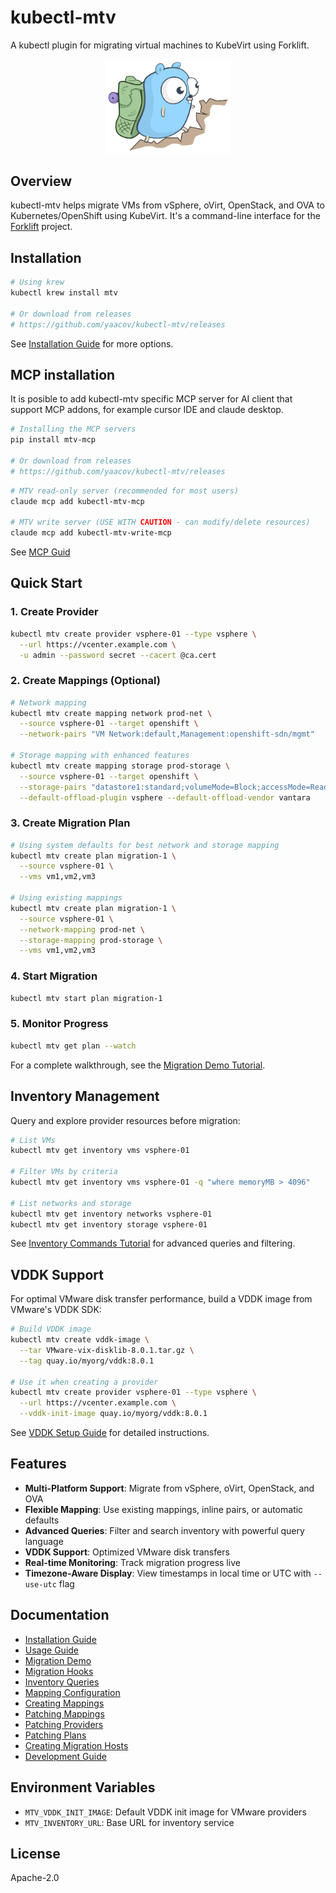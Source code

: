 # kubectl-mtv

A kubectl plugin for migrating virtual machines to KubeVirt using Forklift.

<p align="center">
  <img src="docs/hiking.svg" alt="kubectl-mtv logo" width="200">
</p>

## Overview

kubectl-mtv helps migrate VMs from vSphere, oVirt, OpenStack, and OVA to Kubernetes/OpenShift using KubeVirt. It's a command-line interface for the [Forklift](https://github.com/kubev2v/forklift) project.

## Installation

```bash
# Using krew
kubectl krew install mtv

# Or download from releases
# https://github.com/yaacov/kubectl-mtv/releases
```

See [Installation Guide](docs/README-install.md) for more options.

## MCP installation

It is posible to add kubectl-mtv specific MCP server for AI client that support MCP addons, for example cursor IDE and claude desktop.

```bash
# Installing the MCP servers
pip install mtv-mcp

# Or download from releases
# https://github.com/yaacov/kubectl-mtv/releases
```

```bash
# MTV read-only server (recommended for most users)
claude mcp add kubectl-mtv-mcp

# MTV write server (USE WITH CAUTION - can modify/delete resources)
claude mcp add kubectl-mtv-write-mcp
```

See [MCP Guid](mcp/MCP_SETUP.md)

## Quick Start

### 1. Create Provider

```bash
kubectl mtv create provider vsphere-01 --type vsphere \
  --url https://vcenter.example.com \
  -u admin --password secret --cacert @ca.cert
```

### 2. Create Mappings (Optional)

```bash
# Network mapping
kubectl mtv create mapping network prod-net \
  --source vsphere-01 --target openshift \
  --network-pairs "VM Network:default,Management:openshift-sdn/mgmt"

# Storage mapping with enhanced features
kubectl mtv create mapping storage prod-storage \
  --source vsphere-01 --target openshift \
  --storage-pairs "datastore1:standard;volumeMode=Block;accessMode=ReadWriteOnce,datastore2:fast;volumeMode=Filesystem" \
  --default-offload-plugin vsphere --default-offload-vendor vantara
```

### 3. Create Migration Plan

```bash
# Using system defaults for best network and storage mapping
kubectl mtv create plan migration-1 \
  --source vsphere-01 \
  --vms vm1,vm2,vm3

# Using existing mappings
kubectl mtv create plan migration-1 \
  --source vsphere-01 \
  --network-mapping prod-net \
  --storage-mapping prod-storage \
  --vms vm1,vm2,vm3
```

### 4. Start Migration

```bash
kubectl mtv start plan migration-1
```

### 5. Monitor Progress

```bash
kubectl mtv get plan --watch
```

For a complete walkthrough, see the [Migration Demo Tutorial](docs/README_demo.md).

## Inventory Management

Query and explore provider resources before migration:

```bash
# List VMs
kubectl mtv get inventory vms vsphere-01

# Filter VMs by criteria
kubectl mtv get inventory vms vsphere-01 -q "where memoryMB > 4096"

# List networks and storage
kubectl mtv get inventory networks vsphere-01
kubectl mtv get inventory storage vsphere-01
```

See [Inventory Commands Tutorial](docs/README_inventory.md) for advanced queries and filtering.

## VDDK Support

For optimal VMware disk transfer performance, build a VDDK image from VMware's VDDK SDK:

```bash
# Build VDDK image
kubectl mtv create vddk-image \
  --tar VMware-vix-disklib-8.0.1.tar.gz \
  --tag quay.io/myorg/vddk:8.0.1

# Use it when creating a provider
kubectl mtv create provider vsphere-01 --type vsphere \
  --url https://vcenter.example.com \
  --vddk-init-image quay.io/myorg/vddk:8.0.1
```

See [VDDK Setup Guide](docs/README_vddk.md) for detailed instructions.

## Features

- **Multi-Platform Support**: Migrate from vSphere, oVirt, OpenStack, and OVA
- **Flexible Mapping**: Use existing mappings, inline pairs, or automatic defaults
- **Advanced Queries**: Filter and search inventory with powerful query language
- **VDDK Support**: Optimized VMware disk transfers
- **Real-time Monitoring**: Track migration progress live
- **Timezone-Aware Display**: View timestamps in local time or UTC with `--use-utc` flag

## Documentation

- [Installation Guide](docs/README-install.md)
- [Usage Guide](docs/README-usage.md)
- [Migration Demo](docs/README_demo.md)
- [Migration Hooks](docs/README_hooks.md)
- [Inventory Queries](docs/README_inventory.md)
- [Mapping Configuration](docs/README_mapping_pairs.md)
- [Creating Mappings](docs/README_create_mappings.md)
- [Patching Mappings](docs/README_patch_mappings.md)
- [Patching Providers](docs/README_patch_providers.md)
- [Patching Plans](docs/README_patch_plans.md)
- [Creating Migration Hosts](docs/README_host_creation.md)
- [Development Guide](docs/README-development.md)

## Environment Variables

- `MTV_VDDK_INIT_IMAGE`: Default VDDK init image for VMware providers
- `MTV_INVENTORY_URL`: Base URL for inventory service

## License

Apache-2.0
